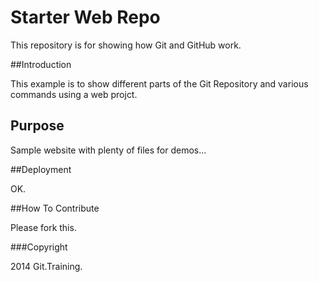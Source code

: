 # Starter Web Repo

This repository is for showing how Git and GitHub work.

##Introduction

This example is to show different parts of the Git Repository and various commands using a web projct.

## Purpose

Sample website with plenty of files for demos...

##Deployment

OK.

##How To Contribute

Please fork this.

###Copyright

2014 Git.Training.
